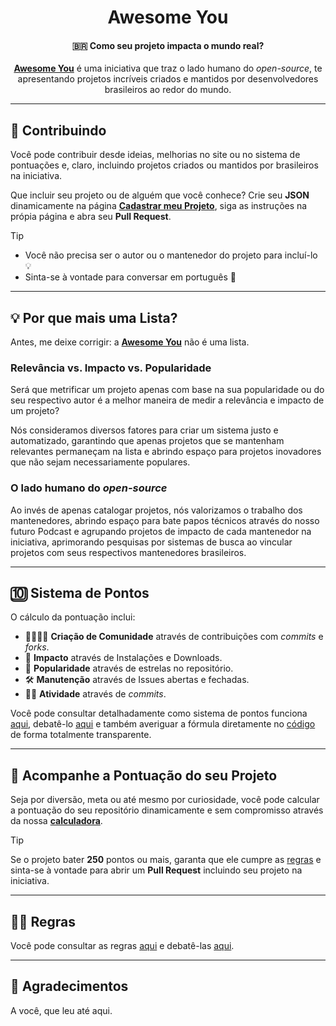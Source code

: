 <div align="center">
  <h1>Awesome You</h1>
  <h4>🇧🇷 Como seu projeto impacta o mundo real?</h4>
  <p><b><a href="https://awesomeyou.io">Awesome You</a></b> é uma iniciativa que traz o lado humano do <i>open-source</i>, te apresentando projetos incríveis criados e mantidos por desenvolvedores brasileiros ao redor do mundo.</p>
</div>

---

## 🤝 Contribuindo

Você pode contribuir desde ideias, melhorias no site ou no sistema de pontuações e, claro, incluindo projetos criados ou mantidos por brasileiros na iniciativa.

Que incluir seu projeto ou de alguém que você conhece? Crie seu **JSON** dinamicamente na página [**Cadastrar meu Projeto**](#), siga as instruções na própia página e abra seu **Pull Request**.

> [!TIP]
>
> - Você não precisa ser o autor ou o mantenedor do projeto para incluí-lo 💡
> - Sinta-se à vontade para conversar em português 🏡

---

## 💡 Por que mais uma Lista?

Antes, me deixe corrigir: a [**Awesome You**](https://awesomeyou.io) não é uma lista.

### Relevância vs. Impacto vs. Popularidade

Será que metrificar um projeto apenas com base na sua popularidade ou do seu respectivo autor é a melhor maneira de medir a relevância e impacto de um projeto?

Nós consideramos diversos fatores para criar um sistema justo e automatizado, garantindo que apenas projetos que se mantenham relevantes permaneçam na lista e abrindo espaço para projetos inovadores que não sejam necessariamente populares.

### O lado humano do _open-source_

Ao invés de apenas catalogar projetos, nós valorizamos o trabalho dos mantenedores, abrindo espaço para bate papos técnicos através do nosso futuro Podcast e agrupando projetos de impacto de cada mantenedor na iniciativa, aprimorando pesquisas por sistemas de busca ao vincular projetos com seus respectivos mantenedores brasileiros.

---

## 🔟 Sistema de Pontos

O cálculo da pontuação inclui:

- 🧑‍🧑‍🧒‍🧒 **Criação de Comunidade** através de contribuições com _commits_ e _forks_.
- 🚀 **Impacto** através de Instalações e Downloads.
- 🌟 **Popularidade** através de estrelas no repositório.
- 🛠️ **Manutenção** através de Issues abertas e fechadas.
- 👴🏼 **Atividade** através de _commits_.

Você pode consultar detalhadamente como sistema de pontos funciona [aqui](./docs/SCORE.md), debatê-lo [aqui](https://github.com/wellwelwel/awesomeyou/issues/1) e também averiguar a fórmula diretamente no [código](./src/helpers/get-score.ts) de forma totalmente transparente.

---

## 🧮 Acompanhe a Pontuação do seu Projeto

Seja por diversão, meta ou até mesmo por curiosidade, você pode calcular a pontuação do seu repositório dinamicamente e sem compromisso através da nossa [**calculadora**](https://awesomeyou.io/calculator/).

> [!TIP]
>
> Se o projeto bater **250** pontos ou mais, garanta que ele cumpre as [regras](./docs/RULES.md) e sinta-se à vontade para abrir um **Pull Request** incluindo seu projeto na iniciativa.

---

## 🧑‍⚖️ Regras

Você pode consultar as regras [aqui](./docs/RULES.md) e debatê-las [aqui](https://github.com/wellwelwel/awesomeyou/issues/2).

---

## 🫰 Agradecimentos

A você, que leu até aqui.
